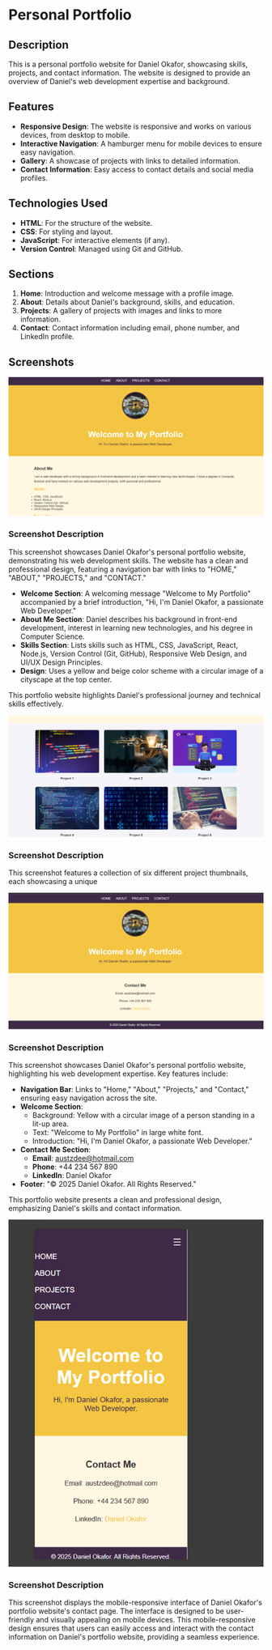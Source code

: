 # Personal Portfolio

## Description
This is a personal portfolio website for Daniel Okafor, showcasing skills, projects, and contact information.
The website is designed to provide an overview of Daniel's web development expertise and background.

## Features
- **Responsive Design**: The website is responsive and works on various devices, from desktop to mobile.
- **Interactive Navigation**: A hamburger menu for mobile devices to ensure easy navigation.
- **Gallery**: A showcase of projects with links to detailed information.
- **Contact Information**: Easy access to contact details and social media profiles.

## Technologies Used
- **HTML**: For the structure of the website.
- **CSS**: For styling and layout.
- **JavaScript**: For interactive elements (if any).
- **Version Control**: Managed using Git and GitHub.

## Sections
1. **Home**: Introduction and welcome message with a profile image.
2. **About**: Details about Daniel's background, skills, and education.
3. **Projects**: A gallery of projects with images and links to more information.
4. **Contact**: Contact information including email, phone number, and LinkedIn profile.

## Screenshots

![Screenshot of Daniel Okafor's Portfolio Website](https://github.com/austzdee/portfolio-website/blob/c565d61673d1b5f4acea8fb774b617bb726d45b7/Screenshot%202025-02-22%20220423.png "Daniel Okafor's Portfolio")

### Screenshot Description
This screenshot showcases Daniel Okafor's personal portfolio website, demonstrating his web development skills. The website has a clean and professional design, featuring a navigation bar with links to "HOME," "ABOUT," "PROJECTS," and "CONTACT."

- **Welcome Section**: A welcoming message "Welcome to My Portfolio" accompanied by a brief introduction, "Hi, I'm Daniel Okafor, a passionate Web Developer."
- **About Me Section**: Daniel describes his background in front-end development, interest in learning new technologies, and his degree in Computer Science.
- **Skills Section**: Lists skills such as HTML, CSS, JavaScript, React, Node.js, Version Control (Git, GitHub), Responsive Web Design, and UI/UX Design Principles.
- **Design**: Uses a yellow and beige color scheme with a circular image of a cityscape at the top center.

This portfolio website highlights Daniel's professional journey and technical skills effectively.

![Project Thumbnails](https://github.com/austzdee/portfolio-website/blob/7279fdabfb13708211aada282dab519927276d79/Screenshot%20project-Page.PNG "Project Thumbnails")

### Screenshot Description
This screenshot features a collection of six different project thumbnails, each showcasing a unique 


![Screenshot of Daniel Okafor's Portfolio Website](https://github.com/austzdee/portfolio-website/blob/7c182a01c7f1d68298888b703e84bad5e39219f6/Screenshot%20contact.PNG "Daniel Okafor's Portfolio")

### Screenshot Description
This screenshot showcases Daniel Okafor's personal portfolio website, highlighting his web development expertise. Key features include:

- **Navigation Bar**: Links to "Home," "About," "Projects," and "Contact," ensuring easy navigation across the site.
- **Welcome Section**: 
  - Background: Yellow with a circular image of a person standing in a lit-up area.
  - Text: "Welcome to My Portfolio" in large white font.
  - Introduction: "Hi, I'm Daniel Okafor, a passionate Web Developer."
- **Contact Me Section**:
  - **Email**: austzdee@hotmail.com
  - **Phone**: +44 234 567 890
  - **LinkedIn**: Daniel Okafor
- **Footer**: "© 2025 Daniel Okafor. All Rights Reserved."

This portfolio website presents a clean and professional design, emphasizing Daniel's skills and contact information.


![Screenshot of Daniel Okafor's Portfolio Website Contact Page](https://github.com/austzdee/portfolio-website/blob/384844b88ba61093516b7d875e9315679b0648c3/Screenshot%20mobile%20device%20version.png "Daniel Okafor's Portfolio Contact Page")

### Screenshot Description
This screenshot displays the mobile-responsive interface of Daniel Okafor's portfolio website's contact page. The interface is designed to be user-friendly and visually appealing on mobile devices.
This mobile-responsive design ensures that users can easily access and interact with the contact information on Daniel's portfolio website, providing a seamless experience.
